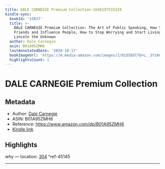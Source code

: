```yaml
---
title: DALE CARNEGIE Premium Collection-1646197515329
kindle-sync:
  bookId: '15837'
  title: >-
    DALE CARNEGIE Premium Collection: The Art of Public Speaking, How to Win
    Friends and Influence People, How to Stop Worrying and Start Living &
    Lincoln the Unknown
  author: Dale Carnegie
  asin: B01A95ZMH6
  lastAnnotatedDate: '2020-10-17'
  bookImageUrl: 'https://m.media-amazon.com/images/I/81D5EOlTQ+L._SY160.jpg'
  highlightsCount: 1
---
```

# DALE CARNEGIE Premium Collection
## Metadata
* Author: [Dale Carnegie](https://www.amazon.com/Dale-Carnegie/e/B00OIFV2S2/ref=dp_byline_cont_ebooks_1)
* ASIN: B01A95ZMH6
* Reference: https://www.amazon.com/dp/B01A95ZMH6
* [Kindle link](kindle://book?action=open&asin=B01A95ZMH6)

## Highlights
why — location: [304](kindle://book?action=open&asin=B01A95ZMH6&location=304) ^ref-45145

---
